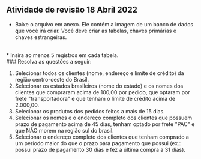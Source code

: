 ## Atividade de revisão 18 Abril 2022

* Baixe o arquivo em anexo. Ele contém a imagem de um banco de dados que você irá criar. Você deve criar as tabelas, chaves primárias e chaves estrangeiras.
</br>
* Insira ao menos 5 registros em cada tabela.
</br>
### Resolva as questões a seguir:

1. Selecionar todos os clientes (nome, endereço e limite de crédito) da região centro-oeste do Brasil.
2. Selecionar os estados brasileiros (nome do estado) e os nomes dos clientes que compraram acima de 100,00 por pedido, que optaram por frete "transportadora" e que tenham o limite de crédito acima de 2.000,00.
3. Selecionar os produtos dos pedidos feitos a mais de 15 dias.
4. Selecionar os nomes e o endereço completo dos clientes que possuem prazo de pagamento acima de 45 dias, tenham optado por frete "PAC" e que NÃO morem na região sul do brasil.
5. Selecionar o endereço completo dos clientes que tenham comprado a um período maior do que o prazo para pagamento que possui (ex.: possui prazo de pagamento 30 dias e fez a última compra a 31 dias).